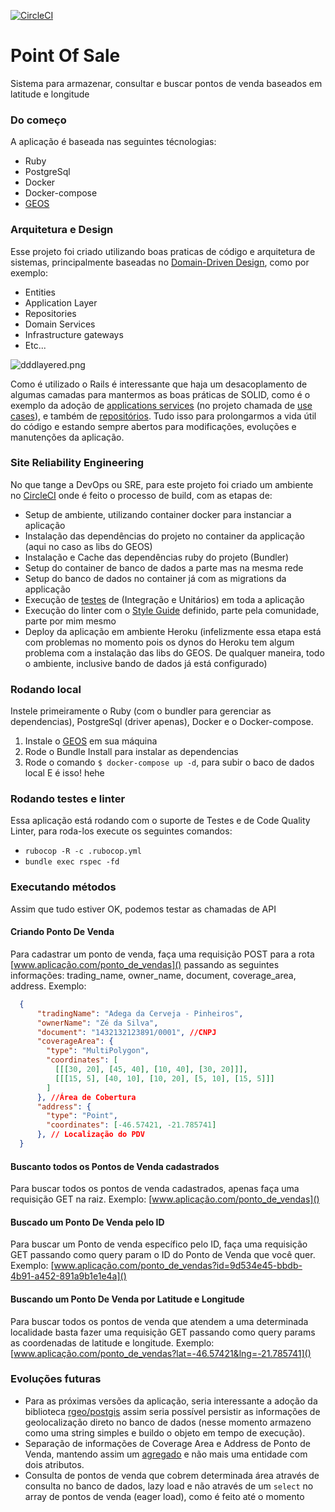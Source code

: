 [![CircleCI](https://circleci.com/gh/LeonOlberg/point-of-sale/tree/master.svg?style=svg)](https://circleci.com/gh/LeonOlberg/point-of-sale/tree/master)

Point Of Sale
=============

Sistema para armazenar, consultar e buscar pontos de venda baseados em latitude e longitude

### Do começo
A aplicação é baseada nas seguintes técnologias:
 * Ruby
 * PostgreSql
 * Docker
 * Docker-compose
 * [GEOS](https://trac.osgeo.org/geos/)

### Arquitetura e Design
Esse projeto foi criado utilizando boas praticas de código e arquitetura de sistemas, principalmente baseadas no [Domain-Driven Design](https://dzone.com/refcardz/getting-started-domain-driven?chapter=1), como por exemplo:
  * Entities
  * Application Layer
  * Repositories
  * Domain Services
  * Infrastructure gateways
  * Etc...

![dddlayered.png](https://i0.wp.com/www.ajlopez.com/images/articles/dddlayered.png)

Como é utilizado o Rails é interessante que haja um desacoplamento de algumas camadas para mantermos as boas práticas de SOLID, como é o exemplo da adoção de [applications services](https://martinfowler.com/eaaCatalog/serviceLayer.html) (no projeto chamada de [use cases](https://softwareengineering.stackexchange.com/questions/366188/ddd-are-use-cases-and-application-services-different-names-for-the-same-th)), e também de [repositórios](https://deviq.com/repository-pattern/).
Tudo isso para prolongarmos a vida útil do código e estando sempre abertos para modificações, evoluções e manutenções da aplicação.

### Site Reliability Engineering
No que tange a DevOps ou SRE, para este projeto foi criado um ambiente no [CircleCI](https://circleci.com/gh/LeonOlberg/point-of-sale) onde é feito o processo de build, com as etapas de:
  * Setup de ambiente, utilizando container docker para instanciar a aplicação
  * Instalação das dependências do projeto no container da applicação (aqui no caso as libs do GEOS)
  * Instalação e Cache das dependências ruby do projeto (Bundler)
  * Setup do container de banco de dados a parte mas na mesma rede
  * Setup do banco de dados no container já com as migrations da applicação
  * Execução de [testes](http://rspec.info/ ) de (Integração e Unitários) em toda a aplicação
  * Execução do linter com o [Style Guide](https://github.com/rubocop-hq/ruby-style-guide) definido, parte pela comunidade, parte por mim mesmo
  * Deploy da aplicação em ambiente Heroku (infelizmente essa etapa está com problemas no momento pois os dynos do Heroku tem algum problema com a instalação das libs do GEOS. De qualquer maneira, todo o ambiente, inclusive bando de dados já está configurado)

### Rodando local
Instele primeiramente o Ruby (com o bundler para gerenciar as dependencias), PostgreSql (driver apenas), Docker e o Docker-compose.
  1. Instale o [GEOS](https://github.com/rgeo/rgeo) em sua máquina
  2. Rode o Bundle Install para instalar as dependencias
  3. Rode o comando `$ docker-compose up -d`, para subir o baco de dados local
E é isso! hehe

### Rodando testes e linter
Essa aplicação está rodando com o suporte de Testes e de Code Quality Linter, para roda-los execute os seguintes comandos:
  * `rubocop -R -c .rubocop.yml`
  * `bundle exec rspec -fd`

### Executando métodos
Assim que tudo estiver OK, podemos testar as chamadas de API

#### Criando Ponto De Venda
Para cadastrar um ponto de venda, faça uma requisição POST para a rota [www.aplicação.com/ponto_de_vendas]() passando as seguintes informações: trading_name, owner_name, document, coverage_area, address.
Exemplo:

```json
  {
      "tradingName": "Adega da Cerveja - Pinheiros",
      "ownerName": "Zé da Silva",
      "document": "1432132123891/0001", //CNPJ
      "coverageArea": {
        "type": "MultiPolygon",
        "coordinates": [
          [[[30, 20], [45, 40], [10, 40], [30, 20]]],
          [[[15, 5], [40, 10], [10, 20], [5, 10], [15, 5]]]
        ]
      }, //Área de Cobertura
      "address": {
        "type": "Point",
        "coordinates": [-46.57421, -21.785741]
      }, // Localização do PDV
  }
```

#### Buscanto todos os Pontos de Venda cadastrados
Para buscar todos os pontos de venda cadastrados, apenas faça uma requisição GET na raiz.
Exemplo: [www.aplicação.com/ponto_de_vendas]()

#### Buscado um Ponto De Venda pelo ID
Para buscar um Ponto de venda específico pelo ID, faça uma requisição GET passando como query param o ID do Ponto de Venda que você quer.
Exemplo: [www.aplicação.com/ponto_de_vendas?id=9d534e45-bbdb-4b91-a452-891a9b1e1e4a]()

#### Buscando um Ponto De Venda por Latitude e Longitude
Para buscar todos os pontos de venda que atendem a uma determinada localidade basta fazer uma requisição GET passando como query params as coordenadas de latitude e longitude.
Exemplo:  [www.aplicação.com/ponto_de_vendas?lat=-46.57421&lng=-21.785741]()

### Evoluções futuras
  * Para as próximas versões da aplicação, seria interessante a adoção da biblioteca [rgeo/postgis](https://github.com/rgeo/activerecord-postgis-adapter) assim seria possível persistir as informações de geolocalização direto no banco de dados (nesse momento armazeno como uma string simples e buildo o objeto em tempo de execução).
  * Separação de informações de Coverage Area e Address de Ponto de Venda, mantendo assim um [agregado](https://martinfowler.com/bliki/DDD_Aggregate.html) e não mais uma entidade com dois atributos.
  * Consulta de pontos de venda que cobrem determinada área através de consulta no banco de dados, lazy load e não através de um `select` no array de pontos de venda (eager load), como é feito até o momento
